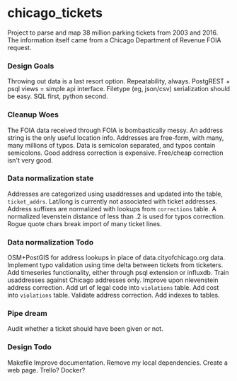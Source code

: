 # chicago_tickets
Project to parse and map 38 million parking tickets from 2003 and 2016. The information itself came from a Chicago Department of Revenue FOIA request.

### Design Goals
Throwing out data is a last resort option.
Repeatability, always.
PostgREST + psql views = simple api interface.
Filetype (eg, json/csv) serialization should be easy.
SQL first, python second.

### Cleanup Woes
The FOIA data received through FOIA is bombastically messy.
An address string is the only useful location info.
Addresses are free-form, with many, many millions of typos.
Data is semicolon separated, and typos contain semicolons.
Good address correction is expensive.
Free/cheap correction isn't very good.

### Data normalization state
Addresses are categorized using usaddresses and updated into the table, `ticket_addrs`.
Lat/long is currently not associated with ticket addresses.
Address suffixes are normalized with lookups from `corrections` table.
A normalized levenstein distance of less than .2 is used for typos correction.
Rogue quote chars break import of many ticket lines.

### Data normalization Todo
OSM+PostGIS for address lookups in place of data.cityofchicago.org data.
Implement typo validation using time delta between tickets from ticketers.
Add timeseries functionality, either through psql extension or influxdb.
Train usaddresses against Chicago addresses only.
Improve upon nlevenstein address correction.
Add url of legal code into `violations` table.
Add cost into `violations` table.
Validate address correction.
Add indexes to tables.

### Pipe dream
Audit whether a ticket should have been given or not.

### Design Todo
Makefile
Improve documentation.
Remove my local dependencies.
Create a web page.
Trello?
Docker?
